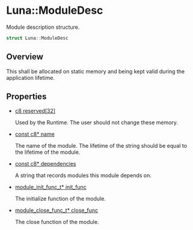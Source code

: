 # Luna::ModuleDesc
Module description structure. 

```c++
struct Luna::ModuleDesc
```

## Overview
This shall be allocated on static memory and being kept valid during the application lifetime. 

## Properties
* [c8 reserved[32]](struct_luna_1_1_module_desc_1aa4599232e3e8acf0218788de720c9439.md)

    Used by the Runtime. The user should not change these memory. 

* [const c8* name](struct_luna_1_1_module_desc_1acd5365440f9f8784729838aa744e02c2.md)

    The name of the module. The lifetime of the string should be equal to the lifetime of the module. 

* [const c8* dependencies](struct_luna_1_1_module_desc_1a7d426a60e33a98255d2a2e5f018cff27.md)

    A string that records modules this module depends on. 

* [module_init_func_t* init_func](struct_luna_1_1_module_desc_1ac3c3fcfd83b0007172bb0cd49e4f9b44.md)

    The initialize function of the module. 

* [module_close_func_t* close_func](struct_luna_1_1_module_desc_1a0410004c8e1030f0be3c2c6f692ed685.md)

    The close function of the module. 

